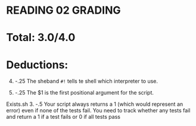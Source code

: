 READING 02 GRADING
============

Total: 3.0/4.0
=======


Deductions:
===========
4. -.25 The sheband `#!` tells te shell which interpreter to use.

6. -.25 The $1 is the first positional argument for the script.

Exists.sh
3. -.5 Your script always returns a 1 (which would represent an error) even if none of the tests fail. You need to track whether any tests fail and return a 1 if a test fails or 0 if all tests pass